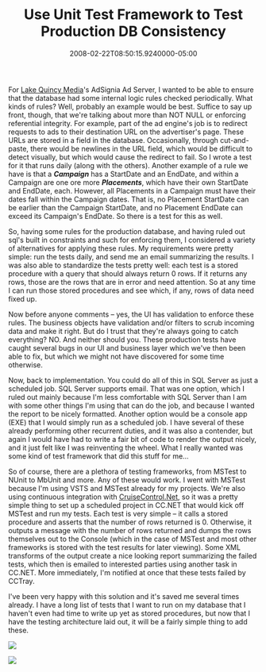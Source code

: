 ﻿---
title: Use Unit Test Framework to Test Production DB Consistency
date: "2008-02-22T08:50:15.9240000-05:00"
description: "For [Lake Quincy Media](http://lakequincy.com/)'s AdSignia Ad"
featuredImage: img/use-unit-test-framework-to-test-production-db-consistency-featured.png
---

For [Lake Quincy Media](http://lakequincy.com/)'s AdSignia Ad Server, I wanted to be able to ensure that the database had some internal logic rules checked periodically. What kinds of rules? Well, probably an example would be best. Suffice to say up front, though, that we're talking about more than NOT NULL or enforcing referential integrity. For example, part of the ad engine's job is to redirect requests to ads to their destination URL on the advertiser's page. These URLs are stored in a field in the database. Occasionally, through cut-and-paste, there would be newlines in the URL field, which would be difficult to detect visually, but which would cause the redirect to fail. So I wrote a test for it that runs daily (along with the others). Another example of a rule we have is that a ***Campaign*** has a StartDate and an EndDate, and within a Campaign are one ore more ***Placements***, which have their own StartDate and EndDate, each. However, all Placements in a Campaign must have their dates fall within the Campaign dates. That is, no Placement StartDate can be earlier than the Campaign StartDate, and no Placement EndDate can exceed its Campaign's EndDate. So there is a test for this as well.

So, having some rules for the production database, and having ruled out sql's built in constraints and such for enforcing them, I considered a variety of alternatives for applying these rules. My requirements were pretty simple: run the tests daily, and send me an email summarizing the results. I was also able to standardize the tests pretty well: each test is a stored procedure with a query that should always return 0 rows. If it returns any rows, those are the rows that are in error and need attention. So at any time I can run those stored procedures and see which, if any, rows of data need fixed up.

Now before anyone comments – yes, the UI has validation to enforce these rules. The business objects have validation and/or filters to scrub incoming data and make it right. But do I trust that they're always going to catch everything? NO. And neither should you. These production tests have caught several bugs in our UI and business layer which we've then been able to fix, but which we might not have discovered for some time otherwise.

Now, back to implementation. You could do all of this in SQL Server as just a scheduled job. SQL Server supports email. That was one option, which I ruled out mainly because I'm less comfortable with SQL Server than I am with some other things I'm using that can do the job, and because I wanted the report to be nicely formatted. Another option would be a console app (EXE) that I would simply run as a scheduled job. I have several of these already performing other recurrent duties, and it was also a contender, but again I would have had to write a fair bit of code to render the output nicely, and it just felt like I was reinventing the wheel. What I really wanted was some kind of test framework that did this stuff for me…

So of course, there are a plethora of testing frameworks, from MSTest to NUnit to MbUnit and more. Any of these would work. I went with MSTest because I'm using VSTS and MSTest already for my projects. We're also using continuous integration with [CruiseControl.Net](http://ccnet.thoughtworks.com/), so it was a pretty simple thing to set up a scheduled project in CC.NET that would kick off MSTest and run my tests. Each test is very simple – it calls a stored procedure and asserts that the number of rows returned is 0. Otherwise, it outputs a message with the number of rows returned and dumps the rows themselves out to the Console (which in the case of MSTest and most other frameworks is stored with the test results for later viewing). Some XML transforms of the output create a nice looking report summarizing the failed tests, which then is emailed to interested parties using another task in CC.NET. More immediately, I'm notified at once that these tests failed by CCTray.

I've been very happy with this solution and it's saved me several times already. I have a long list of tests that I want to run on my database that I haven't even had time to write up yet as stored procedures, but now that I have the testing architecture laid out, it will be a fairly simple thing to add these.


![](/img/test-ardalis-1.jpg)

![](/img/test-ardalis-2.jpg)

